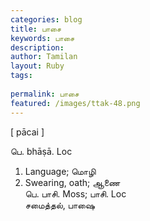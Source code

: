 ```yaml
---
categories: blog
title: பாசை
keywords: பாசை
description: 
author: Tamilan
layout: Ruby
tags: 
 
permalink: பாசை
featured: /images/ttak-48.png
---
```

  
[ pācai ]  
  
பெ. bhāṣā. Loc  
1. Language; மொழி  
2. Swearing, oath; ஆணை  
பெ. பாசி. Moss; பாசி. Loc  
சமைத்தல், பாஷை